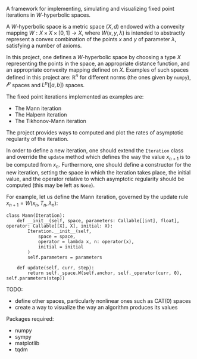 A framework for implementing, simulating and visualizing fixed point iterations in $W$-hyperbolic spaces.

A $W$-hyperbolic space is a metric space $(X, d)$ endowed with a convexity mapping $W : X \times X \times [0, 1] \to X$,
where $W(x, y, \lambda)$ is intended to abstractly represent a convex combination of the points 
$x$ and $y$ of parameter $\lambda$, satisfying a number of axioms.

In this project, one defines a $W$-hyperbolic space by choosing a type $X$ representing the points in the space, an appropriate distance function, and an appropriate convexity mapping defined on $X$.
Examples of such spaces defined in this project are:
$\mathbb{R}^n$ for different norms (the ones given by `numpy`),
$\mathcal{l}^p$ spaces and 
$L^p([a, b])$ spaces.

The fixed point iterations implemented as examples are:
- The Mann iteration
- The Halpern iteration
- The Tikhonov-Mann iteration 

The project provides ways to computed and plot the rates of asymptotic regularity of the iteration.

In order to define a new iteration, one should extend the `Iteration` class 
and override the `update` method which defines the way the value $x_{n + 1}$ is to be computed from $x_n$.
Furthermore, one should define a constructor for the new iteration,
setting the space in which the iteration takes place, 
the initial value,
and the operator relative to which asymptotic regularity should be computed (this may be left as `None`).

For example, let us define the Mann iteration, governed by the update rule $x_{n + 1} = W(x_n, T_n, \lambda_n)$:
```
class Mann(Iteration):
    def __init__(self, space, parameters: Callable[[int], float], operator: Callable[[X], X], initial: X):
        Iteration.__init__(self, 
            space = space,
            operator = lambda x, n: operator(x),
            initial = initial
        )
        self.parameters = parameters

    def update(self, curr, step):
        return self._space.W(self.anchor, self._operator(curr, 0), self.parameters(step))
```

TODO: 
- define other spaces, particularly nonlinear ones such as CAT(0) spaces 
- create a way to visualize the way an algorithm produces its values 

Packages required:
- numpy 
- sympy 
- matplotlib 
- tqdm 